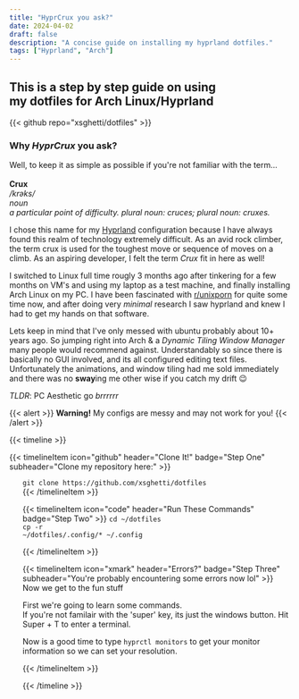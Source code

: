 ```yaml
---
title: "HyprCrux you ask?"
date: 2024-04-02
draft: false
description: "A concise guide on installing my hyprland dotfiles."
tags: ["Hyprland", "Arch"]
---
```

<h2> This is a step by step guide on using<br> my dotfiles for Arch Linux/Hyprland</h2>
{{< github repo="xsghetti/dotfiles" >}}

### Why *HyprCrux* you ask?
Well, to keep it as simple as possible if you're not familiar with the term...<br><br>
**Crux** <br>
*/krəks/*<br>
*noun <br>
a particular point of difficulty.
plural noun: cruces; plural noun: cruxes.*

I chose this name for my [Hyprland](https://hyprland.org) configuration because I have always found this realm of technology extremely difficult. As an avid rock climber, the term crux is used for the toughest move or sequence of moves on a climb. As an aspiring developer, I felt the term *Crux* fit in here as well!    

I switched to Linux full time rougly 3 months ago after tinkering for a few months on VM's and using my laptop as a test machine, and finally installing Arch Linux on my PC. I have been fascinated with [r/unixporn](https://reddit.com/r/unixporn/) for quite some time now, and after doing very *minimal* research I saw hyprland and knew I had to get my hands on that software.  

Lets keep in mind that I've only messed with ubuntu probably about 10+ years ago. So jumping right into Arch & a *Dynamic Tiling Window Manager* many people would recommend against. Understandably so since there is basically no GUI involved, and its all configured editing text files. Unfortunately the animations, and window tiling had me sold immediately and there was no **sway**ing me other wise if you catch my drift :wink:

*TLDR*: PC Aesthetic go *brrrrrr*




{{< alert >}}
**Warning!** My configs are messy and may not work for you!
{{< /alert >}}


{{< timeline >}}

{{< timelineItem icon="github" header="Clone It!" badge="Step One" subheader="Clone my repository here:" >}}
<ul>
<code>git clone https://github.com/xsghetti/dotfiles</code>
<br>
{{< /timelineItem >}}

{{< timelineItem icon="code" header="Run These Commands" badge="Step Two" >}}
<code>cd ~/dotfiles</code>
<br>
<code>cp -r ~/dotfiles/.config/* ~/.config</code>

{{< /timelineItem >}}

{{< timelineItem icon="xmark" header="Errors?" badge="Step Three" subheader="You're probably encountering some errors now lol" >}}
Now we get to the fun stuff<br>

First we're going to learn some commands.    
If you're not familair with the 'super' key, its just the windows button.
Hit Super + T to enter a terminal.

Now is a good time to type
<code>hyprctl monitors</code>
to get your monitor information so we can set your resolution.

{{< /timelineItem >}}



{{< /timeline >}}
